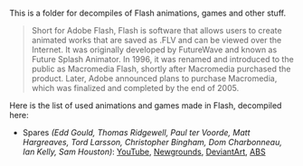 This is a folder for decompiles of Flash animations, games and other stuff.

> Short for Adobe Flash, Flash is software that allows users to create animated works that are saved as .FLV and can be viewed over the Internet. It was originally developed by FutureWave and known as Future Splash Animator. In 1996, it was renamed and introduced to the public as Macromedia Flash, shortly after Macromedia purchased the product. Later, Adobe announced plans to purchase Macromedia, which was finalized and completed by the end of 2005.

Here is the list of used animations and games made in Flash, decompiled here:

* Spares *(Edd Gould, Thomas Ridgewell, Paul ter Voorde, Matt Hargreaves, Tord Larsson, Christopher Bingham, Dom Charbonneau, Ian Kelly, Sam Houston)*: [YouTube](http://www.youtube.com/watch?v=Ie91HF0L9dA), [Newgrounds](http://www.newgrounds.com/portal/view/439850), [DeviantArt](https://eddsworld.deviantart.com/art/Spares-85824308), [ABS](https://www.albinoblacksheep.com/flash/spares)
